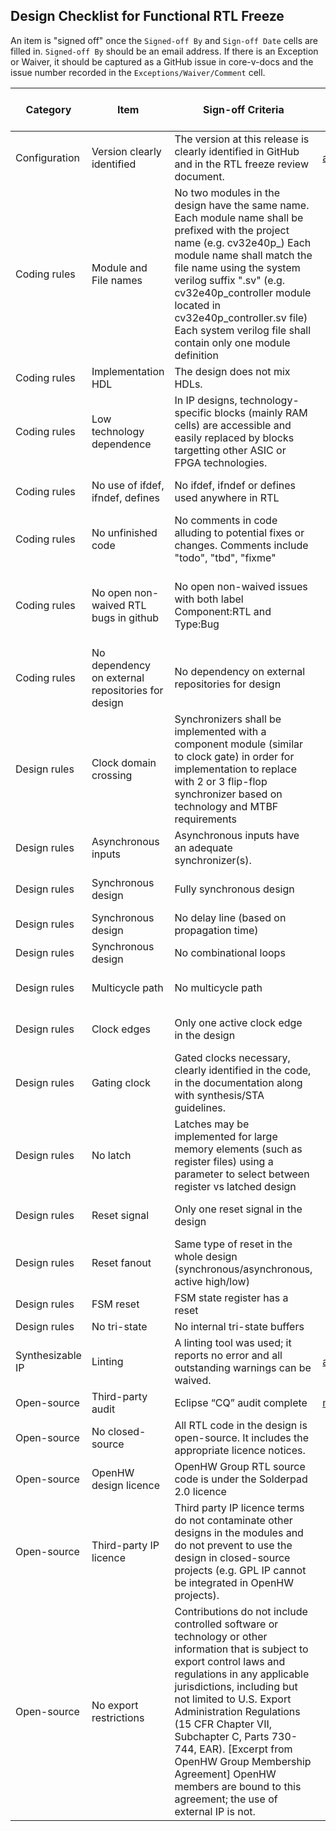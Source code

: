 ## Design Checklist for Functional RTL Freeze
An item is "signed off" once the `Signed-off By` and `Sign-off Date` cells are filled in. `Signed-off By` should be an email address.  If there is an Exception or Waiver, it should be captured as a GitHub issue in core-v-docs and the issue number recorded in the `Exceptions/Waiver/Comment` cell.


| Category         | Item                                              | Sign-off Criteria                                                                                                                                                                                                                                                                                                                                                                                                                   | Signed-off By                 | Sign-off Date  | Exceptions/Waivers/Comments                                                                                                                                                                                                      |
| ---------------- | ------------------------------------------------- | ----------------------------------------------------------------------------------------------------------------------------------------------------------------------------------------------------------------------------------------------------------------------------------------------------------------------------------------------------------------------------------------------------------------------------------- | --------------------- | ---------- | ----------------------------------------------------------------------------------------------------------------------------------------------------------------------------------------------------------------------- |
| Configuration    | Version clearly identified                        | The version at this release is clearly identified in GitHub and in the RTL freeze review document.                                                                                                                                                                                                                                                                                                                                  | arjan.bink@silabs.com |            |                                                                                                                                                                                                                         |
| Coding rules     | Module and File names                             | No two modules in the design have the same name. Each module name shall be prefixed with the project name (e.g. cv32e40p_<module>) Each module name shall match the file name using the system verilog suffix ".sv" (e.g. cv32e40p_controller module located in cv32e40p_controller.sv file) Each system verilog file shall contain only one module definition                                                                      |                       |            |                                                                                                                                                                                                                         |
| Coding rules     | Implementation HDL                                | The design does not mix HDLs.                                                                                                                                                                                                                                                                                                                                                                                                       |                       |            |                                                                                                                                                                                                                         |
| Coding rules     | Low technology dependence                         | In IP designs, technology-specific blocks (mainly RAM cells) are accessible and easily replaced by blocks targetting other ASIC or FPGA technologies.                                                                                                                                                                                                                                                                               |                       |            |This criterion does not apply to SoC/silicon projects.                                                                                                                                                                   |
| Coding rules     | No use of ifdef, ifndef, defines                  | No ifdef, ifndef or defines used anywhere in RTL                                                                                                                                                                                                                                                                                                                                                                                    |                       |            |Except for assertions, which shall be within a define using the project name (e.g. <PROJECT_NAME>_ASSERT_ON)                                                                                                             |
| Coding rules     | No unfinished code                                | No comments in code alluding to potential fixes or changes. Comments include "todo", "tbd", "fixme"                                                                                                                                                                                                                                                                                                                                 |                       |            |                                                                                                                                                                                                                         |
| Coding rules     | No open non-waived RTL bugs in github             | No open non-waived issues with both label Component:RTL and Type:Bug                                                                                                                                                                                                                                                                                                                                                                |                       |            |Waiving can be done by applying the WAIVED:<PROJECT_NAME>. Issues labelled with a non-applicable parameter option are waived as well in case the RTL Freeze configuration applies to a different parameter configuration |
| Coding rules     | No dependency on external repositories for design | No dependency on external repositories for design                                                                                                                                                                                                                                                                                                                                                                                   |                       |            |                                                                                                                                                                                                                         |
| Design rules     | Clock domain crossing                             | Synchronizers shall be implemented with a component module (similar to clock gate) in order for implementation to replace with 2 or 3 flip-flop synchronizer based on technology and MTBF requirements                                                                                                                                                                                                                              |                       |            |                                                                                                                                                                                                                         |
| Design rules     | Asynchronous inputs                               | Asynchronous inputs have an adequate synchronizer(s).                                                                                                                                                                                                                                                                                                                                                                               |                       |            |                                                                                                                                                                                                                         |
| Design rules     | Synchronous design                                | Fully synchronous design                                                                                                                                                                                                                                                                                                                                                                                                            |                       |            |Other design styles clearly identified in the code, in the documentation along with synthesis/STA guidelines.                                                                                                            |
| Design rules     | Synchronous design                                | No delay line (based on propagation time)                                                                                                                                                                                                                                                                                                                                                                                           |                       |            |                                                                                                                                                                                                                         |
| Design rules     | Synchronous design                                | No combinational loops                                                                                                                                                                                                                                                                                                                                                                                                              |                       |            |                                                                                                                                                                                                                         |
| Design rules     | Multicycle path                                   | No multicycle path                                                                                                                                                                                                                                                                                                                                                                                                                  |                       |            |Multicycles necessary, clearly identified in the code, in the documentation along with synthesis/STA guidelines.                                                                                                         |
| Design rules     | Clock edges                                       | Only one active clock edge in the design                                                                                                                                                                                                                                                                                                                                                                                            |                       |            |Other clock schemes necessary, clearly identified in the code, in the documentation along with synthesis/STA guidelines.                                                                                                 |
| Design rules     | Gating clock                                      | Gated clocks necessary, clearly identified in the code, in the documentation along with synthesis/STA guidelines.                                                                                                                                                                                                                                                                                                                   |                       |            |                                                                                                                                                                                                                         |
| Design rules     | No latch                                          | Latches may be implemented for large memory elements (such as register files) using a parameter to select between register vs latched design                                                                                                                                                                                                                                                                                        |                       |            |                                                                                                                                                                                                                         |
| Design rules     | Reset signal                                      | Only one reset signal in the design                                                                                                                                                                                                                                                                                                                                                                                                 |                       |            |Other design styles necessary, clearly identified in the code, in the documentation along with synthesis/STA guidelines.                                                                                                 |
| Design rules     | Reset fanout                                      | Same type of reset in the whole design (synchronous/asynchronous, active high/low)                                                                                                                                                                                                                                                                                                                                                  |                       |            |                                                                                                                                                                                                                         |
| Design rules     | FSM reset                                         | FSM state register has a reset                                                                                                                                                                                                                                                                                                                                                                                                      |                       |            |                                                                                                                                                                                                                         |
| Design rules     | No tri-state                                      | No internal tri-state buffers                                                                                                                                                                                                                                                                                                                                                                                                       |                       |            |Does not apply to I/O pads.                                                                                                                                                                                              |
| Synthesizable IP | Linting                                           | A linting tool was used; it reports no error and all outstanding warnings can be waived.                                                                                                                                                                                                                                                                                                                                            | arjan.bink@silabs.com |            |                                                                                                                                                                                                                         |
| Open-source      | Third-party audit                                 | Eclipse “CQ” audit complete                                                                                                                                                                                                                                                                                                                                                                                                         | mike@openhwgroup.org  | 2020-11-18 |https://dev.eclipse.org/ipzilla/show_bug.cgi?id=22415                                                                                                                                                                    |
| Open-source      | No closed-source                                  | All RTL code in the design is open-source. It includes the appropriate licence notices.                                                                                                                                                                                                                                                                                                                                             |                       |            |                                                                                                                                                                                                                         |
| Open-source      | OpenHW design licence                             | OpenHW Group RTL  source code is under the Solderpad 2.0 licence                                                                                                                                                                                                                                                                                                                                                                    |                       |            |                                                                                                                                                                                                                         |
| Open-source      | Third-party IP licence                            | Third party IP licence terms do not contaminate other designs in the modules and do not prevent to use the design in closed-source projects (e.g. GPL IP cannot be integrated in OpenHW projects).                                                                                                                                                                                                                                  |                       |            |                                                                                                                                                                                                                         |
| Open-source      | No export restrictions                            | Contributions do not include controlled software or technology or other information that is subject to export control laws and regulations in any applicable jurisdictions, including but not limited to U.S. Export Administration Regulations (15 CFR Chapter VII, Subchapter C, Parts 730-744, EAR). [Excerpt from OpenHW Group Membership Agreement] OpenHW members are bound to this agreement; the use of external IP is not. |                       |            |                                                                                                                                                                                                                         |
